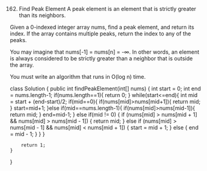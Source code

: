 162. Find Peak Element
A peak element is an element that is strictly greater than its neighbors.

Given a 0-indexed integer array nums, find a peak element, and return its index. If the array contains multiple peaks, return the index to any of the peaks.

You may imagine that nums[-1] = nums[n] = -∞. In other words, an element is always considered to be strictly greater than a neighbor that is outside the array.

You must write an algorithm that runs in O(log n) time.

class Solution {
    public int findPeakElement(int[] nums) {
        int start = 0;
        int end = nums.length-1;
        if(nums.length==1){
            return 0;
        }
       while(start<=end){
            int mid = start + (end-start)/2;
            if(mid==0){
                if(nums[mid]>nums[mid+1]){
                    return mid;
                }
                start=mid+1;
            }else if(mid==nums.length-1){
                if(nums[mid]>nums[mid-1]){
                   return mid;
                }
                end=mid-1;
            }
            else if(mid != 0) {
                if (nums[mid] > nums[mid + 1] && nums[mid] > nums[mid - 1]) {
                    return mid;
                } else if (nums[mid] > nums[mid - 1] && nums[mid] < nums[mid + 1]) {
                    start = mid + 1;
                } else {
                    end = mid - 1;
                }
            }
        }

        return 1;
    }
}